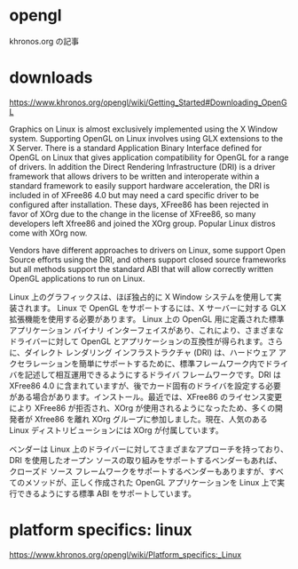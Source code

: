 # opengl

khronos.org の記事

# downloads

https://www.khronos.org/opengl/wiki/Getting_Started#Downloading_OpenGL

Graphics on Linux is almost exclusively implemented using the X Window system. Supporting OpenGL on Linux involves using GLX extensions to the X Server. There is a standard Application Binary Interface defined for OpenGL on Linux that gives application compatibility for OpenGL for a range of drivers. In addition the Direct Rendering Infrastructure (DRI) is a driver framework that allows drivers to be written and interoperate within a standard framework to easily support hardware acceleration, the DRI is included in of XFree86 4.0 but may need a card specific driver to be configured after installation. These days, XFree86 has been rejected in favor of XOrg due to the change in the license of XFree86, so many developers left Xfree86 and joined the XOrg group. Popular Linux distros come with XOrg now.

Vendors have different approaches to drivers on Linux, some support Open Source efforts using the DRI, and others support closed source frameworks but all methods support the standard ABI that will allow correctly written OpenGL applications to run on Linux.

Linux 上のグラフィックスは、ほぼ独占的に X Window システムを使用して実装されます。 Linux で OpenGL をサポートするには、X サーバーに対する GLX 拡張機能を使用する必要があります。 Linux 上の OpenGL 用に定義された標準アプリケーション バイナリ インターフェイスがあり、これにより、さまざまなドライバーに対して OpenGL とアプリケーションの互換性が得られます。さらに、ダイレクト レンダリング インフラストラクチャ (DRI) は、ハードウェア アクセラレーションを簡単にサポートするために、標準フレームワーク内でドライバを記述して相互運用できるようにするドライバ フレームワークです。DRI は XFree86 4.0 に含まれていますが、後でカード固有のドライバを設定する必要がある場合があります。インストール。最近では、XFree86 のライセンス変更により XFree86 が拒否され、XOrg が使用されるようになったため、多くの開発者が Xfree86 を離れ XOrg グループに参加しました。現在、人気のある Linux ディストリビューションには XOrg が付属しています。

ベンダーは Linux 上のドライバーに対してさまざまなアプローチを持っており、DRI を使用したオープン ソースの取り組みをサポートするベンダーもあれば、クローズド ソース フレームワークをサポートするベンダーもありますが、すべてのメソッドが、正しく作成された OpenGL アプリケーションを Linux 上で実行できるようにする標準 ABI をサポートしています。

# platform specifics: linux

https://www.khronos.org/opengl/wiki/Platform_specifics:_Linux